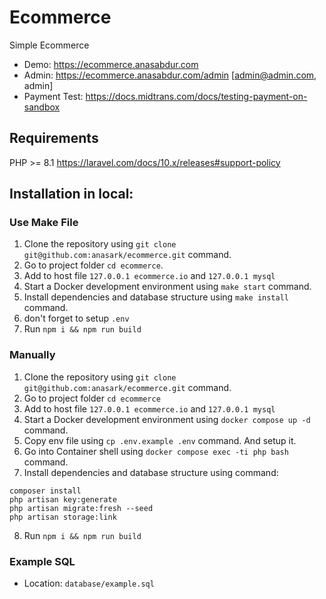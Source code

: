 # Ecommerce

Simple Ecommerce

- Demo: https://ecommerce.anasabdur.com
- Admin: https://ecommerce.anasabdur.com/admin [admin@admin.com, admin]
- Payment Test: https://docs.midtrans.com/docs/testing-payment-on-sandbox

## Requirements

PHP >= 8.1 
https://laravel.com/docs/10.x/releases#support-policy

## Installation in local:

### Use Make File
1. Clone the repository using `git clone git@github.com:anasark/ecommerce.git` command.
2. Go to project folder `cd ecommerce`.
3. Add to host file `127.0.0.1 ecommerce.io` and `127.0.0.1 mysql`
3. Start a Docker development environment using `make start` command.
4. Install dependencies and database structure using `make install` command.
5. don't forget to setup `.env`
6. Run `npm i && npm run build`

### Manually
1. Clone the repository using `git clone git@github.com:anasark/ecommerce.git` command.
2. Go to project folder `cd ecommerce`
3. Add to host file `127.0.0.1 ecommerce.io` and `127.0.0.1 mysql`
4. Start a Docker development environment using `docker compose up -d` command.
5. Copy env file using `cp .env.example .env` command. And setup it.
6. Go into Container shell using `docker compose exec -ti php bash` command.
7. Install dependencies and database structure using command:
```
composer install
php artisan key:generate
php artisan migrate:fresh --seed
php artisan storage:link
```
8. Run `npm i && npm run build`

### Example SQL
- Location: `database/example.sql`
